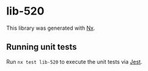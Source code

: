 # lib-520

This library was generated with [Nx](https://nx.dev).

## Running unit tests

Run `nx test lib-520` to execute the unit tests via [Jest](https://jestjs.io).
